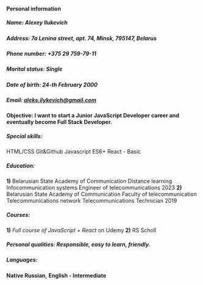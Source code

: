 #### Personal information ####
##### Name: Alexey Ilukevich #####
##### Address: 7a Lenina street, apt. 74, Minsk, 795147, Belarus #####
##### Phone number: +375 29 759-79-11 #####
##### Marital status: Single #####
##### Date of birth: 24-th February 2000 #####
##### Email: aleks.ilykevich@gmail.com #####

#### **Objective**: I want to start a Junior JavaScript Developer career and eventually become Full Stack Developer. ####

##### **Special skills**: #####
HTML/CSS
Git&Github
Javascript ES6+
React - Basic

##### **Education**: #####
**1)** Belarusian State Academy of Communication
Distance learning
Infocommunication systems
Engineer of telecommunications
2023
**2)** Belarusian State Academy of Communication
Faculty of telecommunication
Telecommunications network
Telecommunications Technician
2019

##### **Courses**: #####
**1)** *Full course of JavaScript + React* on Udemy
**2)** RS Scholl

##### **Personal qualities**: Responsible, easy to learn, friendly. #####

##### **Languages:** #####
**Native Russian,**
**English - Intermediate**
